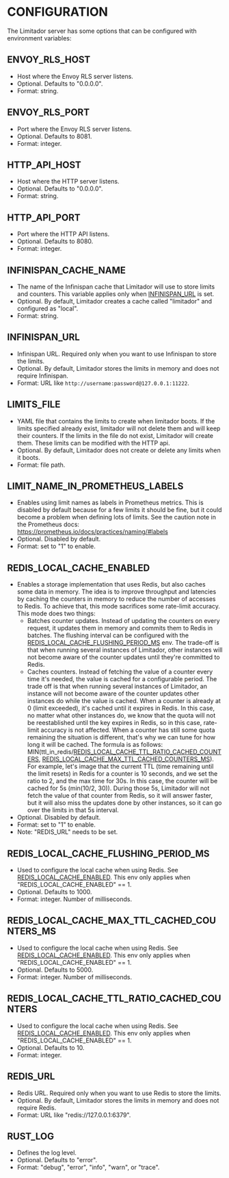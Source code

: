# CONFIGURATION

The Limitador server has some options that can be configured with environment
variables:

## ENVOY_RLS_HOST

- Host where the Envoy RLS server listens.
- Optional. Defaults to "0.0.0.0".
- Format: string.


## ENVOY_RLS_PORT

- Port where the Envoy RLS server listens.
- Optional. Defaults to 8081.
- Format: integer.


## HTTP_API_HOST

- Host where the HTTP server listens.
- Optional. Defaults to "0.0.0.0".
- Format: string.


## HTTP_API_PORT

- Port where the HTTP API listens.
- Optional. Defaults to 8080.
- Format: integer.


## INFINISPAN_CACHE_NAME

- The name of the Infinispan cache that Limitador will use to store limits and
counters. This variable applies only when [INFINISPAN_URL](#infinispan_url) is
set.
- Optional. By default, Limitador creates a cache called "limitador" and
configured as "local".
- Format: string.


## INFINISPAN_URL

- Infinispan URL. Required only when you want to use Infinispan to store the
  limits.
- Optional. By default, Limitador stores the limits in memory and does not
  require Infinispan.
- Format: URL like `http://username:password@127.0.0.1:11222`.


## LIMITS_FILE

- YAML file that contains the limits to create when limitador boots. If the
limits specified already exist, limitador will not delete them and will keep
their counters. If the limits in the file do not exist, Limitador will create
them. These limits can be modified with the HTTP api.
- Optional. By default, Limitador does not create or delete any limits when it
boots.
- Format: file path.


## LIMIT_NAME_IN_PROMETHEUS_LABELS

- Enables using limit names as labels in Prometheus metrics. This is disabled by
default because for a few limits it should be fine, but it could become a
problem when defining lots of limits. See the caution note in the Prometheus
docs: https://prometheus.io/docs/practices/naming/#labels
- Optional. Disabled by default.
- Format: set to "1" to enable.

## REDIS_LOCAL_CACHE_ENABLED

- Enables a storage implementation that uses Redis, but also caches some data in
memory. The idea is to improve throughput and latencies by caching the counters
in memory to reduce the number of accesses to Redis. To achieve that, this mode
sacrifices some rate-limit accuracy. This mode does two things:
    - Batches counter updates. Instead of updating the counters on every
    request, it updates them in memory and commits them to Redis in batches. The
    flushing interval can be configured with the
    [REDIS_LOCAL_CACHE_FLUSHING_PERIOD_MS](#redis_local_cache_flushing_period_ms)
    env. The trade-off is that when running several instances of Limitador,
    other instances will not become aware of the counter updates until they're
    committed to Redis.
    - Caches counters. Instead of fetching the value of a counter every time
    it's needed, the value is cached for a configurable period. The trade off is
    that when running several instances of Limitador, an instance will not
    become aware of the counter updates other instances do while the value is
    cached. When a counter is already at 0 (limit exceeded), it's cached until
    it expires in Redis. In this case, no matter what other instances do, we
    know that the quota will not be reestablished until the key expires in
    Redis, so in this case, rate-limit accuracy is not affected. When a counter
    has still some quota remaining the situation is different, that's why we can
    tune for how long it will be cached. The formula is as follows:
    MIN(ttl_in_redis/[REDIS_LOCAL_CACHE_TTL_RATIO_CACHED_COUNTERS](#redis_local_cache_ttl_ratio_cached_counters),
    [REDIS_LOCAL_CACHE_MAX_TTL_CACHED_COUNTERS_MS](#redis_local_cache_max_ttl_cached_counters_ms)).
    For example, let's image that the current TTL (time remaining until the
    limit resets) in Redis for a counter is 10 seconds, and we set the ratio to
    2, and the max time for 30s. In this case, the counter will be cached for 5s
    (min(10/2, 30)). During those 5s, Limitador will not fetch the value of that
    counter from Redis, so it will answer faster, but it will also miss the
    updates done by other instances, so it can go over the limits in that 5s
    interval.
- Optional. Disabled by default.
- Format: set to "1" to enable.
- Note: "REDIS_URL" needs to be set.


## REDIS_LOCAL_CACHE_FLUSHING_PERIOD_MS

- Used to configure the local cache when using Redis. See
[REDIS_LOCAL_CACHE_ENABLED](#redis_local_cache_enabled). This env only applies
when "REDIS_LOCAL_CACHE_ENABLED" == 1.
- Optional. Defaults to 1000.
- Format: integer. Number of milliseconds.


## REDIS_LOCAL_CACHE_MAX_TTL_CACHED_COUNTERS_MS

- Used to configure the local cache when using Redis. See
[REDIS_LOCAL_CACHE_ENABLED](#redis_local_cache_enabled). This env only applies
when "REDIS_LOCAL_CACHE_ENABLED" == 1.
- Optional. Defaults to 5000.
- Format: integer. Number of milliseconds.


## REDIS_LOCAL_CACHE_TTL_RATIO_CACHED_COUNTERS

- Used to configure the local cache when using Redis. See
[REDIS_LOCAL_CACHE_ENABLED](#redis_local_cache_enabled). This env only applies
when "REDIS_LOCAL_CACHE_ENABLED" == 1.
- Optional. Defaults to 10.
- Format: integer.


## REDIS_URL

- Redis URL. Required only when you want to use Redis to store the limits.
- Optional. By default, Limitador stores the limits in memory and does not
require Redis.
- Format: URL like "redis://127.0.0.1:6379".


## RUST_LOG

- Defines the log level.
- Optional. Defaults to "error".
- Format: "debug", "error", "info", "warn", or "trace".

